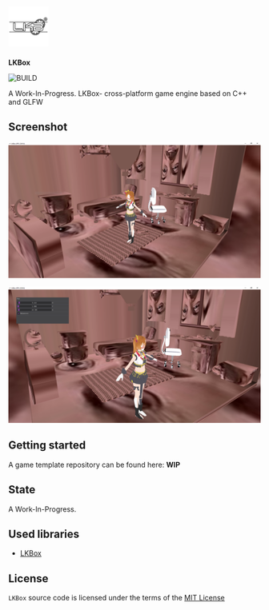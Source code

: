 ##  ![LakoMoor Dev](docs/logo.png) 
**LKBox**

![BUILD](https://img.shields.io/appveyor/build/LAKOMOOR/LKBOX?logo=CMAKE&style=plastic)

A Work-In-Progress. LKBox- cross-platform game engine based on C++ and GLFW 

## Screenshot

![LKBox](docs/screenshot/first.PNG)

![LKBox](docs/screenshot/second.PNG)

## Getting started
A game template repository can be found here:
**WIP**

## State
A Work-In-Progress.

## Used libraries
* [LKBox](https://github.com/lakomoor/lkbox)

## License

`LKBox` source code is licensed under the terms of the [MIT License](https://github.com/LakoMoor/LKBox/blob/master/LICENSE)
